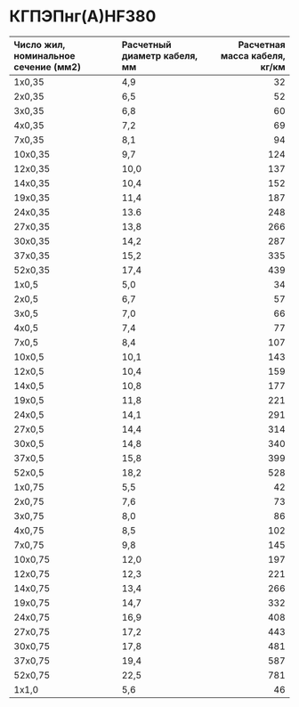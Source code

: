 # КГПЭПнг(А)HF380

|  Число жил, номинальное сечение (мм2)   | Расчетный диаметр кабеля, мм   |   Расчетная масса кабеля, кг/км |
|:----------------------------------------|:-------------------------------|--------------------------------:|
| 1x0,35                                  | 4,9                            |                              32 |
| 2x0,35                                  | 6,5                            |                              52 |
| 3x0,35                                  | 6,8                            |                              60 |
| 4x0,35                                  | 7,2                            |                              69 |
| 7x0,35                                  | 8,1                            |                              94 |
| 10x0,35                                 | 9,7                            |                             124 |
| 12x0,35                                 | 10,0                           |                             137 |
| 14x0,35                                 | 10,4                           |                             152 |
| 19x0,35                                 | 11,4                           |                             187 |
| 24x0,35                                 | 13.6                           |                             248 |
| 27x0,35                                 | 13,8                           |                             266 |
| 30x0,35                                 | 14,2                           |                             287 |
| 37x0,35                                 | 15,2                           |                             335 |
| 52x0,35                                 | 17,4                           |                             439 |
| 1x0,5                                   | 5,0                            |                              34 |
| 2x0,5                                   | 6,7                            |                              57 |
| 3x0,5                                   | 7,0                            |                              66 |
| 4x0,5                                   | 7,4                            |                              77 |
| 7x0,5                                   | 8,4                            |                             107 |
| 10x0,5                                  | 10,1                           |                             143 |
| 12x0,5                                  | 10,4                           |                             159 |
| 14x0,5                                  | 10,8                           |                             177 |
| 19x0,5                                  | 11,8                           |                             221 |
| 24x0,5                                  | 14,1                           |                             291 |
| 27x0,5                                  | 14,4                           |                             314 |
| 30x0,5                                  | 14,8                           |                             340 |
| 37x0,5                                  | 15,8                           |                             399 |
| 52x0,5                                  | 18,2                           |                             528 |
| 1x0,75                                  | 5,5                            |                              42 |
| 2x0,75                                  | 7,6                            |                              73 |
| 3x0,75                                  | 8,0                            |                              86 |
| 4x0,75                                  | 8,5                            |                             102 |
| 7x0,75                                  | 9,8                            |                             145 |
| 10x0,75                                 | 12,0                           |                             197 |
| 12x0,75                                 | 12,3                           |                             221 |
| 14x0,75                                 | 13,4                           |                             266 |
| 19x0,75                                 | 14,7                           |                             332 |
| 24x0,75                                 | 16,9                           |                             408 |
| 27x0,75                                 | 17,2                           |                             443 |
| 30x0,75                                 | 17,8                           |                             481 |
| 37x0,75                                 | 19,4                           |                             587 |
| 52x0,75                                 | 22,5                           |                             781 |
| 1x1,0                                   | 5,6                            |                              46 |